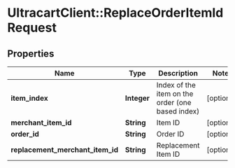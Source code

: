# UltracartClient::ReplaceOrderItemIdRequest

## Properties
Name | Type | Description | Notes
------------ | ------------- | ------------- | -------------
**item_index** | **Integer** | Index of the item on the order (one based index) | [optional] 
**merchant_item_id** | **String** | Item ID | [optional] 
**order_id** | **String** | Order ID | [optional] 
**replacement_merchant_item_id** | **String** | Replacement Item ID | [optional] 


